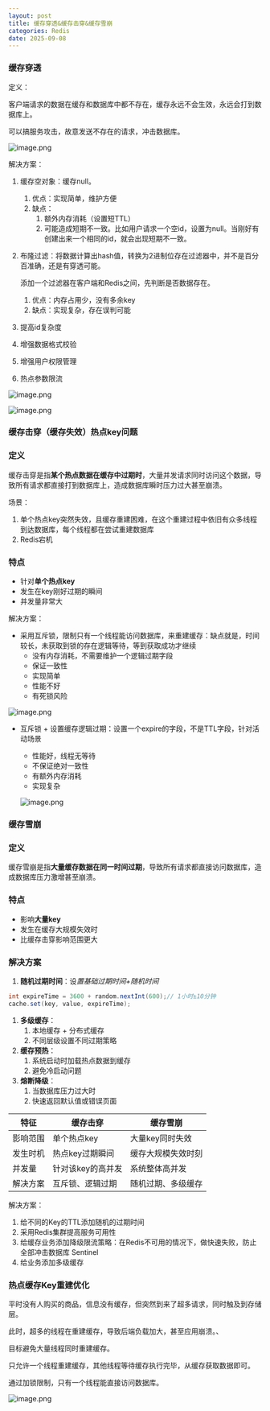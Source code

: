 ```yaml
---
layout: post
title: 缓存穿透&缓存击穿&缓存雪崩
categories: Redis
date: 2025-09-08
---
```

### 缓存穿透

定义：

客户端请求的数据在缓存和数据库中都不存在，缓存永远不会生效，永远会打到数据库上。

可以搞服务攻击，故意发送不存在的请求，冲击数据库。

![image.png](/assets/2025-09-08-常见缓存问题/image.png)

解决方案：

1. 缓存空对象：缓存null。
    1. 优点：实现简单，维护方便
    2. 缺点：
        1. 额外内存消耗（设置短TTL）
        2. 可能造成短期不一致。比如用户请求一个空id，设置为null。当刚好有创建出来一个相同的id，就会出现短期不一致。
2. 布隆过滤：将数据计算出hash值，转换为2进制位存在过滤器中，并不是百分百准确，还是有穿透可能。
    
    添加一个过滤器在客户端和Redis之间，先判断是否数据存在。
    
    1. 优点：内存占用少，没有多余key
    2. 缺点：实现复杂，存在误判可能
3. 提高id复杂度
4. 增强数据格式校验
5. 增强用户权限管理
6. 热点参数限流

![image.png](/assets/2025-09-08-常见缓存问题/image%201.png)

![image.png](/assets/2025-09-08-常见缓存问题/image%202.png)

### 缓存击穿（缓存失效）热点key问题

### 定义

缓存击穿是指**某个热点数据在缓存中过期时**，大量并发请求同时访问这个数据，导致所有请求都直接打到数据库上，造成数据库瞬时压力过大甚至崩溃。

场景：

1. 单个热点key突然失效，且缓存重建困难，在这个重建过程中依旧有众多线程到达数据库，每个线程都在尝试重建数据库
2. Redis宕机

### 特点

- 针对**单个热点key**
- 发生在key刚好过期的瞬间
- 并发量非常大

解决方案：

- 采用互斥锁，限制只有一个线程能访问数据库，来重建缓存：缺点就是，时间较长，未获取到锁的存在逻辑等待，等到获取成功才继续
    - 没有内存消耗，不需要维护一个逻辑过期字段
    - 保证一致性
    - 实现简单
    - 性能不好
    - 有死锁风险

![image.png](/assets/2025-09-08-常见缓存问题/image%203.png)

- 互斥锁 + 设置缓存逻辑过期：设置一个expire的字段，不是TTL字段，针对活动场景
    - 性能好，线程无等待
    - 不保证绝对一致性
    - 有额外内存消耗
    - 实现复杂
    
    ![image.png](/assets/2025-09-08-常见缓存问题/image%204.png)
    

### 缓存雪崩

### 定义

缓存雪崩是指**大量缓存数据在同一时间过期**，导致所有请求都直接访问数据库，造成数据库压力激增甚至崩溃。

### 特点

- 影响**大量key**
- 发生在缓存大规模失效时
- 比缓存击穿影响范围更大

### 解决方案

1. **随机过期时间**：设*置基础过期时间+随机时间*

```java
int expireTime = 3600 + random.nextInt(600);// 1小时±10分钟
cache.set(key, value, expireTime);
```

1. **多级缓存**：
    1. 本地缓存 + 分布式缓存
    2. 不同层级设置不同过期策略
2. **缓存预热**：
    1. 系统启动时加载热点数据到缓存
    2. 避免冷启动问题
3. **熔断降级**：
    1. 当数据库压力过大时
    2. 快速返回默认值或错误页面

| **特征** | **缓存击穿** | **缓存雪崩** |
| --- | --- | --- |
| 影响范围 | 单个热点key | 大量key同时失效 |
| 发生时机 | 热点key过期瞬间 | 缓存大规模失效时刻 |
| 并发量 | 针对该key的高并发 | 系统整体高并发 |
| 解决方案 | 互斥锁、逻辑过期 | 随机过期、多级缓存 |

解决方案：

1. 给不同的Key的TTL添加随机的过期时间
2. 采用Redis集群提高服务可用性
3. 给缓存业务添加降级限流策略：在Redis不可用的情况下，做快速失败，防止全部冲击数据库 Sentinel
4. 给业务添加多级缓存

### 热点缓存Key重建优化

平时没有人购买的商品，信息没有缓存，但突然到来了超多请求，同时触及到存储层。

此时，超多的线程在重建缓存，导致后端负载加大，甚至应用崩溃。、

目标避免大量线程同时重建缓存。

只允许一个线程重建缓存，其他线程等待缓存执行完毕，从缓存获取数据即可。

通过加锁限制，只有一个线程能直接访问数据库。

![image.png](/assets/2025-09-08-常见缓存问题/image%205.png)